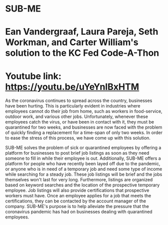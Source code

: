 # SUB-ME
# Ean Vandergraaf, Laura Pareja, Seth Workman, and Carter William's solution to the KC Fed Code-A-Thon 
# Youtube link: https://youtu.be/uYeYnlBxHTM

  As the coronavirus continues to spread across the country, businesses have been hurting. This is particularly evident in industries where employees cannot do their job from home, such as workers in food-service, outdoor work, and various other jobs. Unfortunately, whenever these employees catch the virus, or have been in contact with it, they must be quarantined for two weeks, and businesses are now faced with the problem of quickly finding a replacement for a time-span of only two weeks. In order to ease the stress of this process, we have come up with this solution.
  
  SUB-ME solves the problem of sick or quarantined employees by offering a platform for businesses to post brief job listings as soon as they need someone to fill in while their employee is out. Additionally, SUB-ME offers a platform for people who have recently been layed off due to the pandemic, or anyone who is in need of a temporary job and need some type of income while searching for a steady job. These job listings will be brief and the jobs themselves won't last for very long. Furthermore, listings are organized based on keyword searches and the location of the prospective temporary employee. Job listings will also provide certifications that prospective workers must have. Once an employee applies for a job that meets the certifications, they can be contacted by the account manager of the company. SUB-ME's purpose is to help alleviate the pressure that the coronavirus pandemic has had on businesses dealing with quarantined employees. 
  



